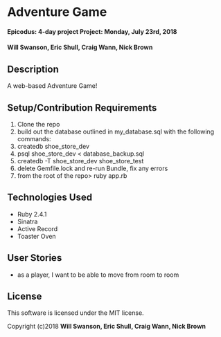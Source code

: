 # Adventure Game

#### Epicodus: 4-day project Project: Monday, July 23rd, 2018

#### Will Swanson, Eric Shull, Craig Wann, Nick Brown

## Description

 A web-based Adventure Game!

## Setup/Contribution Requirements

1. Clone the repo
1. build out the database outlined in my_database.sql with the following commands:
1. createdb shoe_store_dev
1. psql shoe_store_dev < database_backup.sql
1. createdb -T shoe_store_dev shoe_store_test
1. delete Gemfile.lock and re-run Bundle, fix any errors
1. from the root of the repo> ruby app.rb

## Technologies Used

* Ruby 2.4.1
* Sinatra
* Active Record
* Toaster Oven

## User Stories

* as a player, I want to be able to move from room to room

## License

This software is licensed under the MIT license.

Copyright (c)2018 **Will Swanson, Eric Shull, Craig Wann, Nick Brown**
